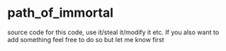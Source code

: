 # path_of_immortal
source code for this code, use it/steal it/modify it etc. If you also want to add something feel free to do so but let me know first
